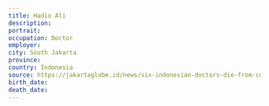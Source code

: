 ```yaml
---
title: Hadio Ali
description: 
portrait: 
occupation: Doctor
employer: 
city: South Jakarta
province: 
country: Indonesia
source: https://jakartaglobe.id/news/six-indonesian-doctors-die-from-covid19-cases-exceed-500, https://twitter.com/PBIDI/status/1241672169131630594
birth_date: 
death_date: 
---
```


